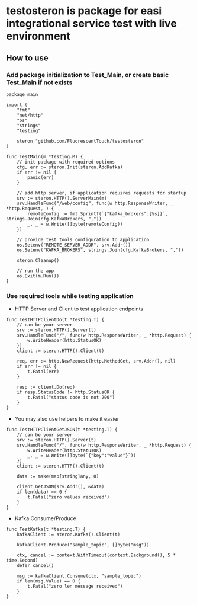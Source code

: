 # testosteron is package for easi integrational service test with live environment

## How to use

### Add package initialization to Test_Main, or create basic Test_Main if not exists

```golang
package main

import (
	"fmt"
	"net/http"
	"os"
	"strings"
	"testing"

	steron "github.com/FluorescentTouch/testosteron"
)

func TestMain(m *testing.M) {
	// init package with required options
	cfg, err := steron.Init(steron.AddKafka)
	if err != nil {
		panic(err)
	}

	// add http server, if application requires requests for startup
	srv := steron.HTTP().ServerMain(m)
	srv.HandleFunc("/web/config", func(w http.ResponseWriter, _ *http.Request, ) {
		remoteConfig := fmt.Sprintf(`{"kafka_brokers":[%s]}`, strings.Join(cfg.KafkaBrokers, ","))
		_, _ = w.Write([]byte(remoteConfig))
	})

	// provide test tools configuration to application
	os.Setenv("REMOTE_SERVER_ADDR", srv.Addr())
	os.Setenv("KAFKA_BROKERS", strings.Join(cfg.KafkaBrokers, ","))

	steron.Cleanup()

	// run the app
	os.Exit(m.Run())
}
```

### Use required tools while testing application

- HTTP Server and Client to test application endpoints

```golang
func TestHTTPClientDo(t *testing.T) {
	// can be your server
	srv := steron.HTTP().Server(t)
	srv.HandleFunc("/", func(w http.ResponseWriter, _ *http.Request) {
		w.WriteHeader(http.StatusOK)
	})
	client := steron.HTTP().Client(t)

	req, err := http.NewRequest(http.MethodGet, srv.Addr(), nil)
	if err != nil {
		t.Fatal(err)
	}

	resp := client.Do(req)
	if resp.StatusCode != http.StatusOK {
		t.Fatal("status code is not 200")
	}
}
```

- You may also use helpers to make it easier
```golang
func TestHTTPClientGetJSON(t *testing.T) {
	// can be your server
	srv := steron.HTTP().Server(t)
	srv.HandleFunc("/", func(w http.ResponseWriter, _ *http.Request) {
		w.WriteHeader(http.StatusOK)
		_, _ = w.Write([]byte(`{"key":"value"}`))
	})
	client := steron.HTTP().Client(t)

	data := make(map[string]any, 0)

	client.GetJSON(srv.Addr(), &data)
	if len(data) == 0 {
		t.Fatal("zero values received")
	}
}
```
- Kafka Consume/Produce
```golang
func TestKafka(t *testing.T) {
	kafkaClient := steron.Kafka().Client(t)

	kafkaClient.Produce("sample_topic", []byte("msg"))
	
	ctx, cancel := context.WithTimeout(context.Background(), 5 * time.Second)
	defer cancel()
	
	msg := kafkaClient.Consume(ctx, "sample_topic")
	if len(msg.Value) == 0 {
		t.Fatal("zero len message received")
	}
}
```